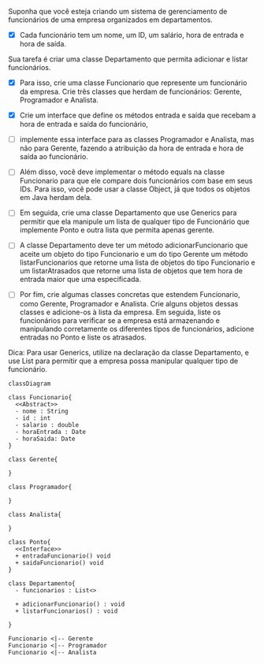 Suponha que você esteja criando um sistema de gerenciamento de funcionários de uma
empresa organizados em departamentos. 

- [x] Cada funcionário tem um nome, um ID, um salário, hora de entrada e hora de saída. 


Sua tarefa é criar uma classe Departamento que permita adicionar e listar funcionários.

- [x] Para isso, crie uma classe Funcionario que represente um funcionário da empresa. Crie três classes que herdam de funcionários: Gerente, Programador e Analista.

- [x] Crie um interface que define os métodos entrada e saída que recebam a hora de entrada e saída do funcionário, 

- [ ] implemente essa interface para as classes Programador e Analista, mas não para Gerente, fazendo a atribuição da hora de entrada e hora de saída ao funcionário.

- [ ] Além disso, você deve implementar o método equals na classe Funcionario para que ele compare dois funcionários com base em seus IDs. Para isso, você pode usar a classe Object, já que todos os objetos em Java herdam dela.

- [ ] Em seguida, crie uma classe Departamento que use Generics para permitir que ela manipule um lista de qualquer tipo de Funcionário que implemente Ponto e outra lista que permita apenas gerente. 

- [ ] A classe Departamento deve ter um método adicionarFuncionario que aceite um objeto do tipo Funcionario e um do tipo Gerente um método listarFuncionarios que retorne uma lista de objetos do tipo Funcionario e um listarAtrasados que retorne uma lista de objetos que tem hora de entrada maior que uma especificada.

- [ ] Por fim, crie algumas classes concretas que estendem Funcionario, como Gerente, Programador e Analista. Crie alguns objetos dessas classes e adicione-os à lista da empresa. Em seguida, liste os funcionários para verificar se a empresa está armazenando e manipulando corretamente os diferentes tipos de funcionários, adicione entradas no Ponto e liste os atrasados.

Dica: Para usar Generics, utilize <T> na declaração da classe Departamento, e use
List<T> para permitir que a empresa possa manipular qualquer tipo de funcionário.


```mermaid
classDiagram

class Funcionario{
  <<Abstract>>
  - nome : String
  - id : int
  - salario : double
  - horaEntrada : Date
  - horaSaida: Date
}

class Gerente{
  
}

class Programador{
  
}

class Analista{
  
}

class Ponto{
  <<Interface>>
  + entradaFuncionario() void
  + saidaFuncionario() void
}

class Departamento{
  - funcionarios : List<>
  
  + adicionarFuncionario() : void 
  + listarFuncionarios() : void
  
}

Funcionario <|-- Gerente
Funcionario <|-- Programador
Funcionario <|-- Analista


```